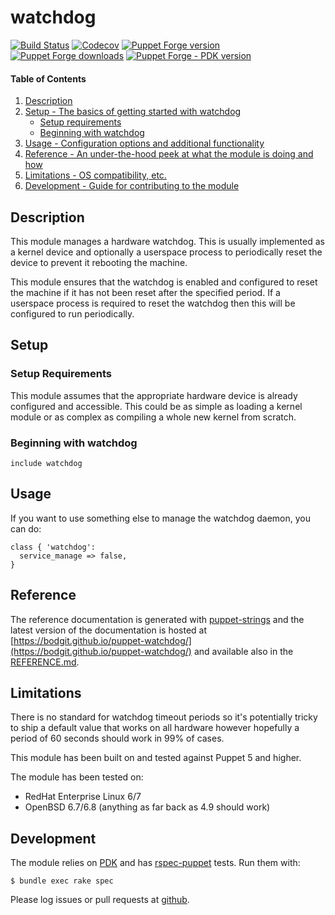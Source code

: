 # watchdog

[![Build Status](https://travis-ci.org/bodgit/puppet-watchdog.svg?branch=master)](https://travis-ci.org/bodgit/puppet-watchdog)
[![Codecov](https://img.shields.io/codecov/c/github/bodgit/puppet-watchdog)](https://codecov.io/gh/bodgit/puppet-watchdog)
[![Puppet Forge version](http://img.shields.io/puppetforge/v/bodgit/watchdog)](https://forge.puppetlabs.com/bodgit/watchdog)
[![Puppet Forge downloads](https://img.shields.io/puppetforge/dt/bodgit/watchdog)](https://forge.puppetlabs.com/bodgit/watchdog)
[![Puppet Forge - PDK version](https://img.shields.io/puppetforge/pdk-version/bodgit/watchdog)](https://forge.puppetlabs.com/bodgit/watchdog)

#### Table of Contents

1. [Description](#description)
2. [Setup - The basics of getting started with watchdog](#setup)
    * [Setup requirements](#setup-requirements)
    * [Beginning with watchdog](#beginning-with-watchdog)
3. [Usage - Configuration options and additional functionality](#usage)
4. [Reference - An under-the-hood peek at what the module is doing and how](#reference)
5. [Limitations - OS compatibility, etc.](#limitations)
6. [Development - Guide for contributing to the module](#development)

## Description

This module manages a hardware watchdog.
This is usually implemented as a kernel device and optionally a userspace
process to periodically reset the device to prevent it rebooting the machine.

This module ensures that the watchdog is enabled and configured to reset the
machine if it has not been reset after the specified period.
If a userspace process is required to reset the watchdog then this will be
configured to run periodically.

## Setup

### Setup Requirements

This module assumes that the appropriate hardware device is already configured
and accessible.
This could be as simple as loading a kernel module or as complex as compiling
a whole new kernel from scratch.

### Beginning with watchdog

```puppet
include watchdog
```

## Usage

If you want to use something else to manage the watchdog daemon, you can do:


```puppet
class { 'watchdog':
  service_manage => false,
}
```

## Reference

The reference documentation is generated with
[puppet-strings](https://github.com/puppetlabs/puppet-strings) and the latest
version of the documentation is hosted at
[https://bodgit.github.io/puppet-watchdog/](https://bodgit.github.io/puppet-watchdog/)
and available also in the [REFERENCE.md](https://github.com/bodgit/puppet-watchdog/blob/master/REFERENCE.md).

## Limitations

There is no standard for watchdog timeout periods so it's potentially tricky
to ship a default value that works on all hardware however hopefully a period
of 60 seconds should work in 99% of cases.

This module has been built on and tested against Puppet 5 and higher.

The module has been tested on:

* RedHat Enterprise Linux 6/7
* OpenBSD 6.7/6.8 (anything as far back as 4.9 should work)

## Development

The module relies on [PDK](https://puppet.com/docs/pdk/2.x/pdk.html) and has
[rspec-puppet](http://rspec-puppet.com) tests. Run them with:

```
$ bundle exec rake spec
```

Please log issues or pull requests at
[github](https://github.com/bodgit/puppet-watchdog).
